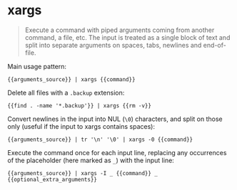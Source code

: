 xargs
=====

> Execute a command with piped arguments coming from another command, a file, etc.
> The input is treated as a single block of text and split into separate arguments on spaces, tabs, newlines and end-of-file.

Main usage pattern:

    {{arguments_source}} | xargs {{command}}

Delete all files with a `.backup` extension:

    {{find . -name '*.backup'}} | xargs {{rm -v}}

Convert newlines in the input into NUL (`\0`) characters, and split on those only (useful if the input to xargs contains spaces):

    {{arguments_source}} | tr '\n' '\0' | xargs -0 {{command}}

Execute the command once for each input line, replacing any occurrences of the placeholder (here marked as `_`) with the input line:

    {{arguments_source}} | xargs -I _ {{command}} _ {{optional_extra_arguments}}
